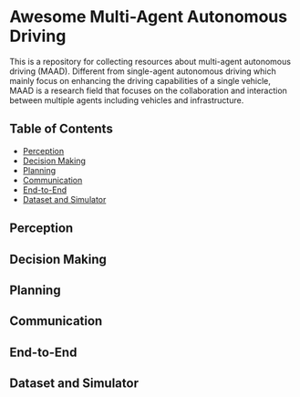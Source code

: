 # Awesome Multi-Agent Autonomous Driving

This is a repository for collecting resources about multi-agent autonomous driving (MAAD). Different from single-agent autonomous driving which mainly focus on enhancing the driving capabilities of a single vehicle, MAAD is a research field that focuses on the collaboration and interaction between multiple agents including vehicles and infrastructure.

<!-- *Feel free to pull requests or contact us if you find any related papers that are not included here.*

The process to submit a pull request is as follows:
1. Fork the project into your own repository.
2. Add the Title, Paper link, Conference, Project/Code link in `readme.md` using the following format:
  ```
  |[Title](Paper Link)|Conference|[Code/Project](Code/Project link)|
  ```
3. Submit the pull request to this branch. -->

## Table of Contents


- [Perception](#perception)
- [Decision Making](#decision-making)
- [Planning](#planning)
- [Communication](#communication)
- [End-to-End](#end-to-end)
- [Dataset and Simulator](#dataset-and-simulator)




## Perception

## Decision Making

## Planning

## Communication

## End-to-End

## Dataset and Simulator



